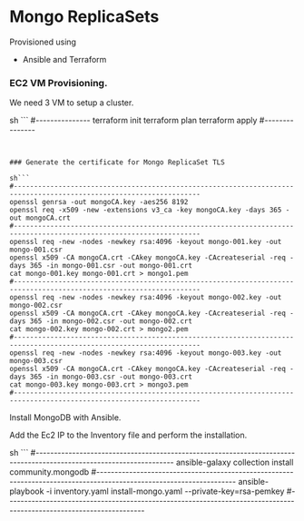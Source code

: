 # Mongo ReplicaSets

Provisioned using 
- Ansible and Terraform

### EC2 VM Provisioning.

We need 3 VM to setup a cluster.

sh ```
#---------------
terraform init
terraform plan
terraform apply
#---------------
```


### Generate the certificate for Mongo ReplicaSet TLS

sh```
#--------------------------------------------------------------------------------------------------------------------
openssl genrsa -out mongoCA.key -aes256 8192
openssl req -x509 -new -extensions v3_ca -key mongoCA.key -days 365 -out mongoCA.crt
#--------------------------------------------------------------------------------------------------------------------
openssl req -new -nodes -newkey rsa:4096 -keyout mongo-001.key -out mongo-001.csr
openssl x509 -CA mongoCA.crt -CAkey mongoCA.key -CAcreateserial -req -days 365 -in mongo-001.csr -out mongo-001.crt
cat mongo-001.key mongo-001.crt > mongo1.pem
#--------------------------------------------------------------------------------------------------------------------
openssl req -new -nodes -newkey rsa:4096 -keyout mongo-002.key -out mongo-002.csr 
openssl x509 -CA mongoCA.crt -CAkey mongoCA.key -CAcreateserial -req -days 365 -in mongo-002.csr -out mongo-002.crt 
cat mongo-002.key mongo-002.crt > mongo2.pem
#--------------------------------------------------------------------------------------------------------------------
openssl req -new -nodes -newkey rsa:4096 -keyout mongo-003.key -out mongo-003.csr 
openssl x509 -CA mongoCA.crt -CAkey mongoCA.key -CAcreateserial -req -days 365 -in mongo-003.csr -out mongo-003.crt 
cat mongo-003.key mongo-003.crt > mongo3.pem
#--------------------------------------------------------------------------------------------------------------------
```

Install MongoDB with Ansible.

Add the Ec2 IP to the Inventory file and perform the installation.

sh ```
#--------------------------------------------------------------------------------------------------------------------
ansible-galaxy collection install community.mongodb
#--------------------------------------------------------------------------------------------------------------------
ansible-playbook -i inventory.yaml  install-mongo.yaml --private-key=rsa-pemkey
#--------------------------------------------------------------------------------------------------------------------
```